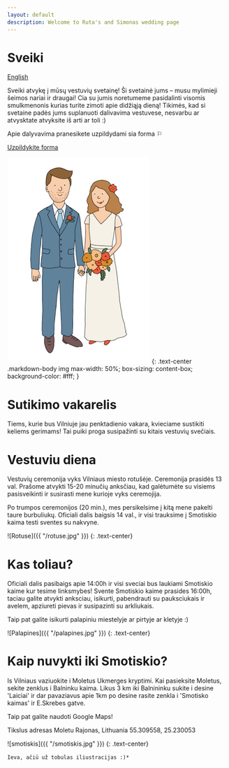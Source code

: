 ```yaml
---
layout: default
description: Welcome to Ruta's and Simonas wedding page
---
```

# [](#header-1) Sveiki

[English](en)

Sveiki atvykę į mūsų vestuvių svetainę!
Ši svetainė jums – musu mylimieji šeimos nariai ir draugai! Cia su jumis noretumeme pasidalinti visomis smulkmenonis kurias turite zimoti apie didžiąją dieną! Tikimės, kad si svetaine padės jums suplanuoti dalivavima vestuvese, nesvarbu ar atvysktate atvyksite iš arti ar toli :)

Apie dalyvavima pranesikete uzpildydami sia forma ⚐

<a href="https://goo.gl/wMygUc" target="blank">Uzpildykite forma</a>

![Ruta & Simonas](/R&Small.jpg)
{: .text-center .markdown-body img max-width: 50%; box-sizing: content-box; background-color: #fff; }

# [](#header-1) Sutikimo vakarelis

Tiems, kurie bus Vilniuje jau penktadienio vakara, kvieciame sustikiti keliems gerimams! Tai puiki proga susipažinti su kitais vestuvių svečiais.


# [](#header-1) Vestuviu diena

Vestuvių ceremonija vyks Vilniaus miesto rotušėje. Ceremonija prasidės 13 val. Prašome atvykti 15-20 minučių anksčiau, kad galėtumėte su visiems pasisveikinti ir susirasti mene kurioje vyks ceremojija.

Po trumpos ceremonijos (20 min.), mes persikelsime į kitą mene pakelti taure burbuliukų.
Oficiali dalis baigsis 14 val., ir visi trauksime į Smotiskio kaima testi sventes su nakvyne.


![Rotuse]({{ "/rotuse.jpg" }})
{: .text-center}


# [](#header-1) Kas toliau?

Oficiali dalis pasibaigs apie 14:00h ir visi sveciai bus laukiami Smotiskio kaime kur tesime linksmybes! Svente Smotiskio kaime prasides 16:00h, taciau galite atvykti anksciau, isikurti, pabendrauti su pauksciukais ir avelem, apziureti pievas ir susipazinti su arkliukais.

Taip pat galite isikurti palapiniu miestelyje ar pirtyje ar kletyje :)

![Palapines]({{ "/palapines.jpg" }})
{: .text-center}

# [](#header-1) Kaip nuvykti iki Smotiskio?

Is Vilniaus vaziuokite i Moletus Ukmerges kryptimi. Kai pasieksite Moletus, sekite zenklus i Balninku kaima. Likus 3 km iki Balnininku sukite i desine 'Laiciai' ir dar pavaziavus apie 1km po desine rasite zenkla i 'Smotisko kaimas' ir E.Skrebes gatve.

Taip pat galite naudoti Google Maps!

Tikslus adresas
Moletu Rajonas, Lithuania
55.309558, 25.230053

![smotiskis]({{ "/smotiskis.jpg" }})
{: .text-center}

```
Ieva, ačiū už tobulas iliustracijas :)*
```
